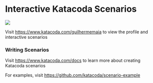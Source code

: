 # Interactive Katacoda Scenarios

[![](http://shields.katacoda.com/katacoda/guilhermemaia/count.svg)](https://www.katacoda.com/guilhermemaia "Get your profile on Katacoda.com")

Visit https://www.katacoda.com/guilhermemaia to view the profile and interactive scenarios

### Writing Scenarios
Visit https://www.katacoda.com/docs to learn more about creating Katacoda scenarios

For examples, visit https://github.com/katacoda/scenario-example
